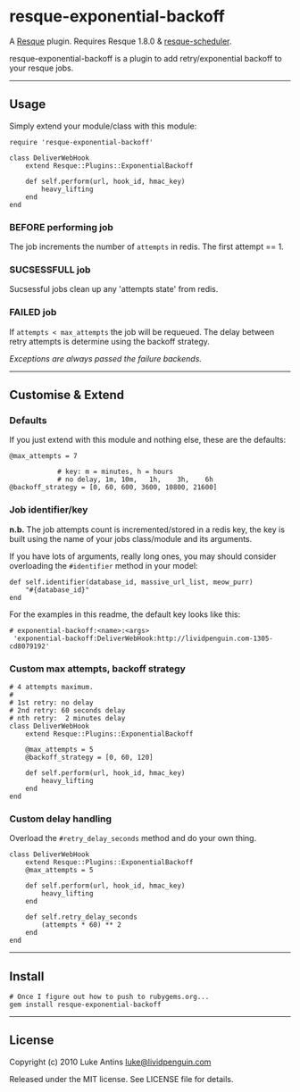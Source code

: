 resque-exponential-backoff
==========================

A [Resque][rq] plugin. Requires Resque 1.8.0 & [resque-scheduler][rqs].

resque-exponential-backoff is a plugin to add retry/exponential backoff to
your resque jobs.

----------

Usage
-----
Simply extend your module/class with this module:

    require 'resque-exponential-backoff'
    
    class DeliverWebHook
        extend Resque::Plugins::ExponentialBackoff
        
        def self.perform(url, hook_id, hmac_key)
            heavy_lifting
        end
    end
  

### BEFORE performing job
The job increments the number of `attempts` in redis. The first attempt == 1.

### SUCSESSFULL job
Sucsessful jobs clean up any 'attempts state' from redis.

### FAILED job
If `attempts < max_attempts` the job will be requeued. The delay between retry
attempts is determine using the backoff strategy.

*Exceptions are always passed the failure backends.*

----------

Customise & Extend
------------------

### Defaults

If you just extend with this module and nothing else, these are the defaults:

    @max_attempts = 7
    
                # key: m = minutes, h = hours
                # no delay, 1m, 10m,   1h,    3h,    6h
    @backoff_strategy = [0, 60, 600, 3600, 10800, 21600]

### Job identifier/key

**n.b.** The job attempts count is incremented/stored in a redis key, the key
is built using the name of your jobs class/module and its arguments.

If you have lots of arguments, really long ones, you may should consider
overloading the `#identifier` method in your model:

    def self.identifier(database_id, massive_url_list, meow_purr)
        "#{database_id}"
    end

For the examples in this readme, the default key looks like this:

    # exponential-backoff:<name>:<args>
     'exponential-backoff:DeliverWebHook:http://lividpenguin.com-1305-cd8079192'


### Custom max attempts, backoff strategy

    # 4 attempts maximum.
    #
    # 1st retry: no delay
    # 2nd retry: 60 seconds delay
    # nth retry:  2 minutes delay
    class DeliverWebHook
        extend Resque::Plugins::ExponentialBackoff
        
        @max_attempts = 5
        @backoff_strategy = [0, 60, 120]
        
        def self.perform(url, hook_id, hmac_key)
            heavy_lifting
        end
    end

### Custom delay handling

Overload the `#retry_delay_seconds` method and do your own thing.

    class DeliverWebHook
        extend Resque::Plugins::ExponentialBackoff
        @max_attempts = 5
        
        def self.perform(url, hook_id, hmac_key)
            heavy_lifting
        end
        
        def self.retry_delay_seconds
            (attempts * 60) ** 2
        end
    end
    
----------

Install
-------

    # Once I figure out how to push to rubygems.org...
    gem install resque-exponential-backoff

----------

License
-------
Copyright (c) 2010 Luke Antins <luke@lividpenguin.com>

Released under the MIT license. See LICENSE file for details.

[rq]: http://github.com/defunkt/resque
[rqs]: http://github.com/bvandenbos/resque-scheduler